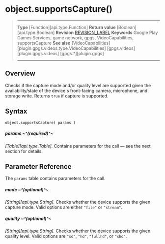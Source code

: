 # object.supportsCapture()

> --------------------- ------------------------------------------------------------------------------------------
> __Type__              [Function][api.type.Function]
> __Return value__      [Boolean][api.type.Boolean]
> __Revision__          [REVISION_LABEL](REVISION_URL)
> __Keywords__          Google Play Games Services, game network, gpgs, VideoCapabilities, supportsCapture
> __See also__          [VideoCapabilities][plugin.gpgs.videos.type.VideoCapabilities]
>						[gpgs.videos][plugin.gpgs.videos]
>                       [gpgs.*][plugin.gpgs]
> --------------------- ------------------------------------------------------------------------------------------

## Overview

Checks if the capture mode and/or quality level are supported given the availability/state of the device's <nobr>front-facing</nobr> camera, microphone, and storage write. Returns `true` if capture is supported.

## Syntax

	object.supportsCapture( params )

##### params ~^(required)^~
_[Table][api.type.Table]._ Contains parameters for the call &mdash; see the next section for details.

## Parameter Reference

The `params` table contains parameters for the call.

##### mode ~^(optional)^~
_[String][api.type.String]._ Checks whether the device supports the given capture mode. Valid options are either `"file"` or `"stream"`.

##### quality ~^(optional)^~
_[String][api.type.String]._ Checks whether the device supports the given quality level. Valid options are `"sd"`, `"hd"`, `"fullhd"`, or `"xhd"`.
